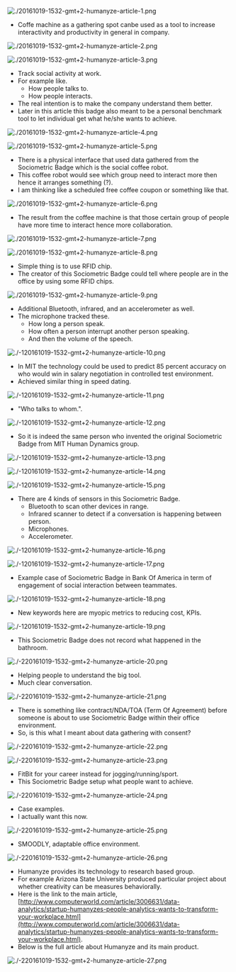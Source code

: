 ![./20161019-1532-gmt+2-humanyze-article-1.png](./20161019-1532-gmt+2-humanyze-article-1.png)

* Coffe machine as a gathering spot canbe used as a tool to increase interactivity and productivity in general in company.

![./20161019-1532-gmt+2-humanyze-article-2.png](./20161019-1532-gmt+2-humanyze-article-2.png)

![./20161019-1532-gmt+2-humanyze-article-3.png](./20161019-1532-gmt+2-humanyze-article-3.png)

* Track social activity at work.
* For example like.
    * How people talks to.
    * How people interacts.
* The real intention is to make the company understand them better.
* Later in this article this badge also meant to be a personal benchmark tool to let individual get what he/she wants to achieve.

![./20161019-1532-gmt+2-humanyze-article-4.png](./20161019-1532-gmt+2-humanyze-article-4.png)

![./20161019-1532-gmt+2-humanyze-article-5.png](./20161019-1532-gmt+2-humanyze-article-5.png)

* There is a physical interface that used data gathered from the Sociometric Badge which is the social coffee robot.
* This coffee robot would see which group need to interact more then hence it arranges something (?).
* I am thinking like a scheduled free coffee coupon or something like that.

![./20161019-1532-gmt+2-humanyze-article-6.png](./20161019-1532-gmt+2-humanyze-article-6.png)

* The result from the coffee machine is that those certain group of people have more time to interact hence more collaboration.

![./20161019-1532-gmt+2-humanyze-article-7.png](./20161019-1532-gmt+2-humanyze-article-7.png)

![./20161019-1532-gmt+2-humanyze-article-8.png](./20161019-1532-gmt+2-humanyze-article-8.png)

* Simple thing is to use RFID chip.
* The creator of this Sociometric Badge could tell where people are in the office by using some RFID chips.

![./20161019-1532-gmt+2-humanyze-article-9.png](./20161019-1532-gmt+2-humanyze-article-9.png)

* Additional Bluetooth, infrared, and an accelerometer as well.
* The microphone tracked these.
    * How long a person speak.
    * How often a person interrupt another person speaking.
    * And then the volume of the speech.

![./-120161019-1532-gmt+2-humanyze-article-10.png](./20161019-1532-gmt+2-humanyze-article-10.png)

* In MIT the technology could be used to predict 85 percent accuracy on who would win in salary negotiation in controlled test environment.
* Achieved similar thing in speed dating.

![./-120161019-1532-gmt+2-humanyze-article-11.png](./20161019-1532-gmt+2-humanyze-article-11.png)

* "Who talks to whom.".

![./-120161019-1532-gmt+2-humanyze-article-12.png](./20161019-1532-gmt+2-humanyze-article-12.png)

* So it is indeed the same person who invented the original Sociometric Badge from MIT Human Dynamics group.

![./-120161019-1532-gmt+2-humanyze-article-13.png](./20161019-1532-gmt+2-humanyze-article-13.png)

![./-120161019-1532-gmt+2-humanyze-article-14.png](./20161019-1532-gmt+2-humanyze-article-14.png)

![./-120161019-1532-gmt+2-humanyze-article-15.png](./20161019-1532-gmt+2-humanyze-article-15.png)

* There are 4 kinds of sensors in this Sociometric Badge.
    * Bluetooth to scan other devices in range.
    * Infrared scanner to detect if a conversation is happening between person.
    * Microphones.
    * Accelerometer.

![./-120161019-1532-gmt+2-humanyze-article-16.png](./20161019-1532-gmt+2-humanyze-article-16.png)

![./-120161019-1532-gmt+2-humanyze-article-17.png](./20161019-1532-gmt+2-humanyze-article-17.png)

* Example case of Sociometric Badge in Bank Of America in term of engagement of social interaction between teammates.

![./-120161019-1532-gmt+2-humanyze-article-18.png](./20161019-1532-gmt+2-humanyze-article-18.png)

* New keywords here are myopic metrics to reducing cost, KPIs.

![./-120161019-1532-gmt+2-humanyze-article-19.png](./20161019-1532-gmt+2-humanyze-article-19.png)

* This Sociometric Badge does not record what happened in the bathroom.

![./-220161019-1532-gmt+2-humanyze-article-20.png](./20161019-1532-gmt+2-humanyze-article-20.png)

* Helping people to understand the big tool.
* Much clear conversation.

![./-220161019-1532-gmt+2-humanyze-article-21.png](./20161019-1532-gmt+2-humanyze-article-21.png)

* There is something like contract/NDA/TOA (Term Of Agreement) before someone is about to use Sociometric Badge within their office environment.
* So, is this what I meant about data gathering with consent?

![./-220161019-1532-gmt+2-humanyze-article-22.png](./20161019-1532-gmt+2-humanyze-article-22.png)

![./-220161019-1532-gmt+2-humanyze-article-23.png](./20161019-1532-gmt+2-humanyze-article-23.png)

* FitBit for your career instead for jogging/running/sport.
* This Sociometric Badge setup what people want to achieve.

![./-220161019-1532-gmt+2-humanyze-article-24.png](./20161019-1532-gmt+2-humanyze-article-24.png)

* Case examples.
* I actually want this now.

![./-220161019-1532-gmt+2-humanyze-article-25.png](./20161019-1532-gmt+2-humanyze-article-25.png)

* SMOODLY, adaptable office environment.

![./-220161019-1532-gmt+2-humanyze-article-26.png](./20161019-1532-gmt+2-humanyze-article-26.png)

* Humanyze provides its technology to research based group.
* For example Arizona State University produced particular project about whether creativity can be measures behaviorally.
* Here is the link to the main article, [http://www.computerworld.com/article/3006631/data-analytics/startup-humanyzes-people-analytics-wants-to-transform-your-workplace.html](http://www.computerworld.com/article/3006631/data-analytics/startup-humanyzes-people-analytics-wants-to-transform-your-workplace.html).
* Below is the full article about Humanyze and its main product.

![./-220161019-1532-gmt+2-humanyze-article-27.png](./20161019-1532-gmt+2-humanyze-article-27.png)
